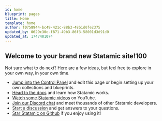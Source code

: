```yaml
---
id: home
blueprint: pages
title: Home
template: home
author: f0758944-bc49-421c-88b3-48b1d0fe2375
updated_by: 0629c30c-f871-49b3-86f3-58001d3d91d0
updated_at: 1747401074
---
```

## Welcome to your brand new Statamic site!100

Not sure what to do next? Here are a few ideas, but feel free to explore in your own way, in your own time.

- [Jump into the Control Panel](/cp) and edit this page or begin setting up your own collections and blueprints.
- [Head to the docs](https://statamic.dev) and learn how Statamic works.
- [Watch some Statamic videos](https://youtube.com/statamic) on YouTube.
- [Join our Discord chat](https://statamic.com/discord) and meet thousands of other Statamic developers.
- [Start a discussion](https://github.com/statamic/cms/discussions) and get answers to your questions.
- [Star Statamic on Github](https://github.com/statamic/cms) if you enjoy using it!